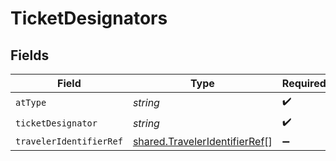# TicketDesignators


## Fields

| Field                                                                                 | Type                                                                                  | Required                                                                              | Description                                                                           |
| ------------------------------------------------------------------------------------- | ------------------------------------------------------------------------------------- | ------------------------------------------------------------------------------------- | ------------------------------------------------------------------------------------- |
| `atType`                                                                              | *string*                                                                              | :heavy_check_mark:                                                                    | N/A                                                                                   |
| `ticketDesignator`                                                                    | *string*                                                                              | :heavy_check_mark:                                                                    | N/A                                                                                   |
| `travelerIdentifierRef`                                                               | [shared.TravelerIdentifierRef](../../../sdk/models/shared/traveleridentifierref.md)[] | :heavy_minus_sign:                                                                    | N/A                                                                                   |